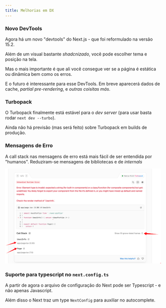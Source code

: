 ```yaml
---
title: Melhorias em DX
---
```



### Novo DevTools

Agora há um novo "devtools" do Next.js - que foi reformulado na versão 15.2.

Além de um visual bastante *shadcnizado*, você pode escolher tema e posição na tela.

Mas o mais importante é que ali você consegue ver se a página é estática ou dinâmica bem como os erros.

E o futuro é interessante para esse DevTools. Em breve aparecerá dados de cache, *partial pre-rendering*, e *outras coisitas más*.

### Turbopack

O Turbopack finalmente está estável para o *dev server* (para usar basta rodar `next dev --turbo`).

Ainda não há previsão (mas será feito) sobre Turbopack em builds de produção.

### Mensagens de Erro

A call stack nas mensagens de erro está mais fácil de ser entendida por "humanos". Reduziram-se mensagens de bibliotecas e de *internals*

![alt text](image.png)

### Suporte para typescript no `next.config.ts`

A partir de agora o arquivo de configuração do Next pode ser Typescript - e não apenas Javascript.

Além disso o Next traz um type `NextConfig` para auxiliar no autocomplete.
